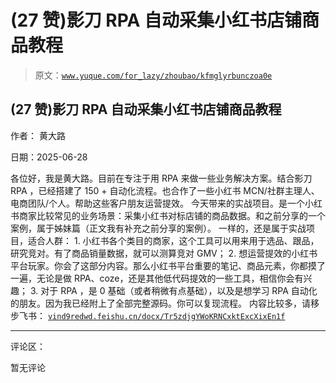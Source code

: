 # (27 赞)影刀 RPA 自动采集小红书店铺商品教程

> 原文：[`www.yuque.com/for_lazy/zhoubao/kfmglyrbunczoa0e`](https://www.yuque.com/for_lazy/zhoubao/kfmglyrbunczoa0e)

## (27 赞)影刀 RPA 自动采集小红书店铺商品教程

作者： 黄大路

日期：2025-06-28

各位好，我是黄大路。目前在专注于用 RPA 来做一些业务解决方案。结合影刀 RPA ，已经搭建了 150 +
自动化流程。也合作了一些小红书 MCN/社群主理人、电商团队/个人。帮助这些客户朋友运营提效。
今天带来的实战项目。是一个小红书商家比较常见的业务场景：采集小红书对标店铺的商品数据。和之前分享的一个案例，属于姊妹篇（正文我有补充之前分享的案例）。
一样的，还是属于实战项目，适合人群： 1. 小红书各个类目的商家，这个工具可以用来用于选品、跟品，研究竞对。有了商品销量数据，就可以测算竞对 GMV；
2. 想运营提效的小红书平台玩家。你会了这部分内容。那么小红书平台重要的笔记、商品元素，你都摸了一遍，无论是做
RPA、coze，还是其他低代码提效的一些工具，相信你会有兴趣； 3. 对于 RPA ，是 0 基础（或者稍微有点基础），以及是想学习 RPA
自动化的朋友。因为我已经附上了全部完整源码。你可以复现流程。 内容比较多，请移步飞书： [`vind9redwd.feishu.cn/docx/Tr5zdjgYWoKRNCxktExcXixEn1f`](https://vind9redwd.feishu.cn/docx/Tr5zdjgYWoKRNCxktExcXixEn1f)

* * *

评论区：

暂无评论